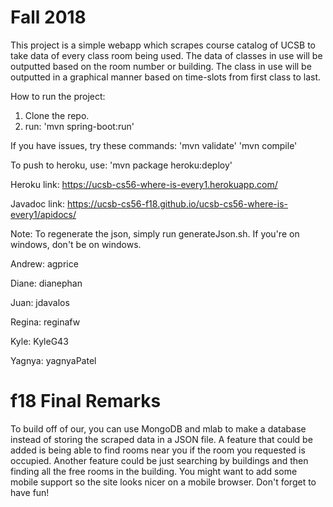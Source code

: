 # Fall 2018

This project is a simple webapp which scrapes course catalog of UCSB to take data of every class room being used. The data of classes in use will be outputted based on the room number or building. The class in use will be outputted in a graphical manner based on time-slots from first class to last.

How to run the project:
1) Clone the repo.
2) run: 'mvn spring-boot:run'

If you have issues, try these commands:
'mvn validate'
'mvn compile'

To push to heroku, use:
'mvn package heroku:deploy'

Heroku link:
https://ucsb-cs56-where-is-every1.herokuapp.com/

Javadoc link:
https://ucsb-cs56-f18.github.io/ucsb-cs56-where-is-every1/apidocs/

Note: 
To regenerate the json, simply run generateJson.sh. If you're on windows, don't be on windows.

Andrew: agprice

Diane: dianephan

Juan: jdavalos

Regina: reginafw

Kyle: KyleG43

Yagnya: yagnyaPatel

# f18 Final Remarks
To build off of our, you can use MongoDB and mlab to make a database instead of storing the scraped data in a JSON file. A feature that could be added is being able to find rooms near you if the room you requested is occupied. Another feature could be just searching by buildings and then finding all the free rooms in the building. You might want to add some mobile support so the site looks nicer on a mobile browser. Don't forget to have fun! 

